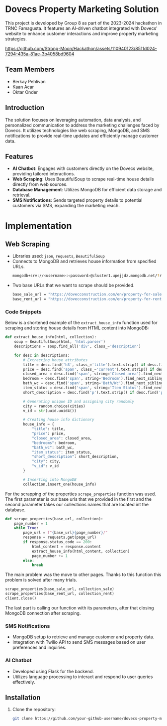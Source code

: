 # Dovecs Property Marketing Solution

This project is developed by Group 8 as part of the 2023-2024 hackathon in TRNC Famagusta. It features an AI-driven chatbot integrated with Dovecs' website to enhance customer interactions and improve property marketing strategies.




https://github.com/Strong-Moon/Hackathon/assets/110940123/8511d024-7294-435a-81ae-3b4058bd9604



## Team Members
- Berkay Pehlivan
- Kaan Acar
- Oktar Onder

## Introduction
The solution focuses on leveraging automation, data analysis, and personalized communication to address the marketing challenges faced by Dovecs. It utilizes technologies like web scraping, MongoDB, and SMS notifications to provide real-time updates and efficiently manage customer data.

## Features
- **AI Chatbot**: Engages with customers directly on the Dovecs website, providing tailored interactions.
- **Web Scraping**: Uses BeautifulSoup to scrape real-time house details directly from web sources.
- **Database Management**: Utilizes MongoDB for efficient data storage and retrieval.
- **SMS Notifications**: Sends targeted property details to potential customers via SMS, expanding the marketing reach.

# Implementation

## Web Scraping
- Libraries used: `json`, `requests`, `BeautifulSoup`
- Connects to MongoDB and retrieves house information from specified URLs.
  ```bash
  mongodb+srv://<username>:<password>@cluster1.upejjdz.mongodb.net/?retryWrites=true&w=majority&appName=cluster1
- Two base URLs that we want to scrape should be provided.
  ```bash
  base_sale_url = "https://dovecconstruction.com/en/property-for-sale/"
  base_rent_url = "https://dovecconstruction.com/en/property-for-rent/"
  
### Code Snippets

Below is a shortened example of the `extract_house_info` function used for scraping and storing house details from HTML content into MongoDB:

```python
def extract_house_info(html, collection):
    soup = BeautifulSoup(html, 'html.parser')
    descriptions = soup.find_all('div', class_='description')

    for desc in descriptions:
        # Extracting house attributes
        title = desc.find('h3', class_='title').text.strip() if desc.find('h3', class_='title') else "N/A"
        price = desc.find('span', class_='current').text.strip() if desc.find('span', class_='current') else "N/A"
        closed_area = desc.find('span', string='Closed area').find_next_sibling('span').text.strip() if desc.find('span', string='Closed area') else "N/A"
        bedroom = desc.find('span', string='Bedroom').find_next_sibling('span').text.strip() if desc.find('span', string='Bedroom') else "N/A"
        bath_wc = desc.find('span', string='Bath/Wc').find_next_sibling('span').text.strip() if desc.find('span', string='Bath/Wc') else "N/A"
        item_status = desc.find('span', string='Item Status').find_next_sibling('span').text.strip() if desc.find('span', string='Item Status') else "N/A"
        short_description = desc.find('p').text.strip() if desc.find('p') else "N/A"

        # Generating unique ID and assigning city randomly
        city = random.choice(cities)
        v_id = str(uuid.uuid4())

        # Creating house info dictionary
        house_info = {
            "title": title,
            "price": price,
            "closed_area": closed_area,
            "bedrooms": bedroom,
            "bath_wc": bath_wc,
            "item_status": item_status,
            "short_description": short_description,
            "city": city,
            "v_id": v_id 
        }

        # Inserting into MongoDB
        collection.insert_one(house_info)

```
For the scrapping of the properties `scrape_properties` function was used. The first parameter is our base urls that we provided in the first and the second parameter takes our collections names that are located int the database.

```python
def scrape_properties(base_url, collection):
    page_number = 1
    while True:
        page_url = f"{base_url}{page_number}/"
        response = requests.get(page_url)
        if response.status_code == 200:
            html_content = response.content
            extract_house_info(html_content, collection)
            page_number += 1
        else:
            break
```
The main problem was the move to other pages. Thanks to this function this problem is solved after many trials.

```python
scrape_properties(base_sale_url, collection_sale)
scrape_properties(base_rent_url, collection_rent)
client.close()
```
The last part is calling our function with its parameters, after that closing MongoDB connection after scraping.

### SMS Notifications
- MongoDB setup to retrieve and manage customer and property data.
- Integration with Twilio API to send SMS messages based on user preferences and inquiries.

### AI Chatbot
- Developed using Flask for the backend.
- Utilizes language processing to interact and respond to user queries effectively.

## Installation

1. Clone the repository:
   ```bash
   git clone https://github.com/your-github-username/dovecs-property-marketing.git
